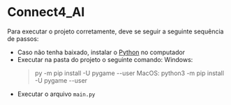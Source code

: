 # Connect4_AI

Para executar o projeto corretamente, deve se seguir a seguinte sequência de passos:

- Caso não tenha baixado, instalar o <a href="https://www.python.org/">Python</a> no computador
- Executar na pasta do projeto o seguinte comando: 
  Windows:
  > py -m pip install -U pygame --user
  MacOS:
  > python3 -m pip install -U pygame --user
- Executar o arquivo `main.py` 
